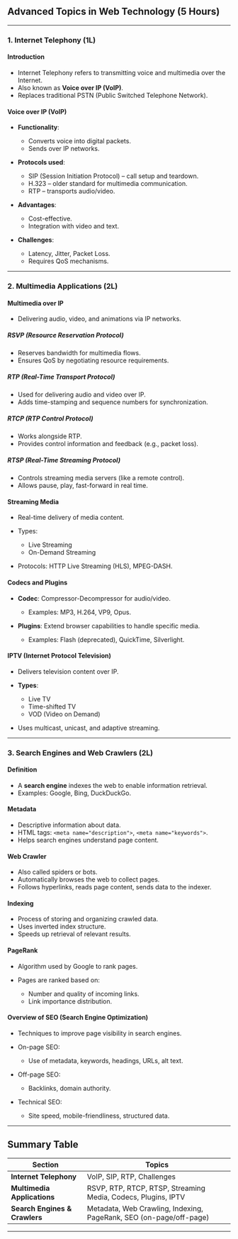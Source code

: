 ## **Advanced Topics in Web Technology (5 Hours)**

---

### **1. Internet Telephony (1L)**

#### **Introduction**

* Internet Telephony refers to transmitting voice and multimedia over the Internet.
* Also known as **Voice over IP (VoIP)**.
* Replaces traditional PSTN (Public Switched Telephone Network).

#### **Voice over IP (VoIP)**

* **Functionality**:

  * Converts voice into digital packets.
  * Sends over IP networks.
* **Protocols used**:

  * SIP (Session Initiation Protocol) – call setup and teardown.
  * H.323 – older standard for multimedia communication.
  * RTP – transports audio/video.
* **Advantages**:

  * Cost-effective.
  * Integration with video and text.
* **Challenges**:

  * Latency, Jitter, Packet Loss.
  * Requires QoS mechanisms.

---

### **2. Multimedia Applications (2L)**

#### **Multimedia over IP**

* Delivering audio, video, and animations via IP networks.

##### **RSVP (Resource Reservation Protocol)**

* Reserves bandwidth for multimedia flows.
* Ensures QoS by negotiating resource requirements.

##### **RTP (Real-Time Transport Protocol)**

* Used for delivering audio and video over IP.
* Adds time-stamping and sequence numbers for synchronization.

##### **RTCP (RTP Control Protocol)**

* Works alongside RTP.
* Provides control information and feedback (e.g., packet loss).

##### **RTSP (Real-Time Streaming Protocol)**

* Controls streaming media servers (like a remote control).
* Allows pause, play, fast-forward in real time.

#### **Streaming Media**

* Real-time delivery of media content.
* Types:

  * Live Streaming
  * On-Demand Streaming
* Protocols: HTTP Live Streaming (HLS), MPEG-DASH.

#### **Codecs and Plugins**

* **Codec**: Compressor-Decompressor for audio/video.

  * Examples: MP3, H.264, VP9, Opus.
* **Plugins**: Extend browser capabilities to handle specific media.

  * Examples: Flash (deprecated), QuickTime, Silverlight.

#### **IPTV (Internet Protocol Television)**

* Delivers television content over IP.
* **Types**:

  * Live TV
  * Time-shifted TV
  * VOD (Video on Demand)
* Uses multicast, unicast, and adaptive streaming.

---

### **3. Search Engines and Web Crawlers (2L)**

#### **Definition**

* A **search engine** indexes the web to enable information retrieval.
* Examples: Google, Bing, DuckDuckGo.

#### **Metadata**

* Descriptive information about data.
* HTML tags: `<meta name="description">`, `<meta name="keywords">`.
* Helps search engines understand page content.

#### **Web Crawler**

* Also called spiders or bots.
* Automatically browses the web to collect pages.
* Follows hyperlinks, reads page content, sends data to the indexer.

#### **Indexing**

* Process of storing and organizing crawled data.
* Uses inverted index structure.
* Speeds up retrieval of relevant results.

#### **PageRank**

* Algorithm used by Google to rank pages.
* Pages are ranked based on:

  * Number and quality of incoming links.
  * Link importance distribution.

#### **Overview of SEO (Search Engine Optimization)**

* Techniques to improve page visibility in search engines.
* On-page SEO:

  * Use of metadata, keywords, headings, URLs, alt text.
* Off-page SEO:

  * Backlinks, domain authority.
* Technical SEO:

  * Site speed, mobile-friendliness, structured data.

---

## **Summary Table**

| Section                       | Topics                                                             |
| ----------------------------- | ------------------------------------------------------------------ |
| **Internet Telephony**        | VoIP, SIP, RTP, Challenges                                         |
| **Multimedia Applications**   | RSVP, RTP, RTCP, RTSP, Streaming Media, Codecs, Plugins, IPTV      |
| **Search Engines & Crawlers** | Metadata, Web Crawling, Indexing, PageRank, SEO (on-page/off-page) |

---
